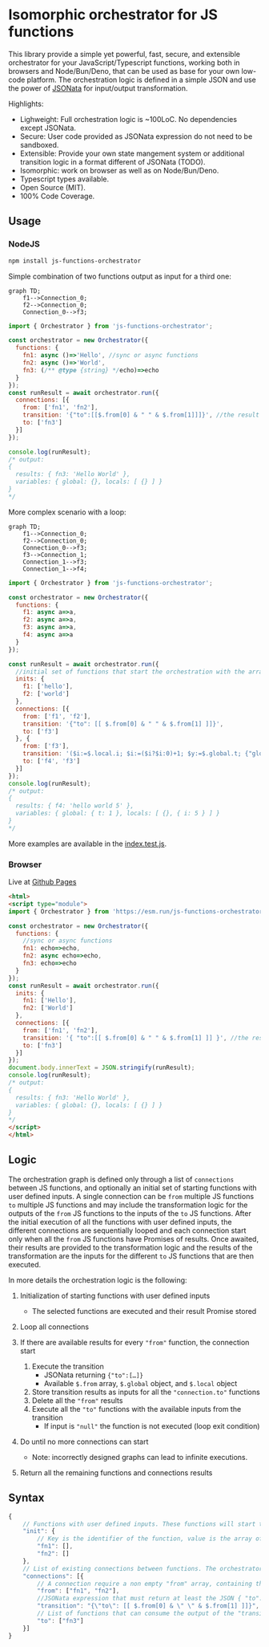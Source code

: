 # Isomorphic orchestrator for JS functions

This library provide a simple yet powerful, fast, secure, and extensible orchestrator for your JavaScript/Typescript functions, working both in browsers and Node/Bun/Deno, that can be used as base for your own low-code platform.
The orchestration logic is defined in a simple JSON and use the power of [JSONata](https://jsonata.org/) for input/output transformation.

Highlights:
- Lighweight: Full orchestration logic is ~100LoC. No dependencies except JSONata.
- Secure: User code provided as JSONata expression do not need to be sandboxed.
- Extensible: Provide your own state mangement system or additional transition logic in a format different of JSONata (TODO).
- Isomorphic: work on browser as well as on Node/Bun/Deno.
- Typescript types available.
- Open Source (MIT).
- 100% Code Coverage.

## Usage

### NodeJS

```sh
npm install js-functions-orchestrator
```

Simple combination of two functions output as input for a third one:

```mermaid
graph TD;
    f1-->Connection_0;
    f2-->Connection_0;
    Connection_0-->f3;
```
```js
import { Orchestrator } from 'js-functions-orchestrator';

const orchestrator = new Orchestrator({
  functions: {
    fn1: async ()=>'Hello', //sync or async functions
    fn2: async ()=>'World',
    fn3: (/** @type {string} */echo)=>echo
  }
});
const runResult = await orchestrator.run({
  connections: [{
    from: ['fn1', 'fn2'],
    transition: '{"to":[[$.from[0] & " " & $.from[1]]]}', //the result of fn1 (the string "Hello") is combined with the the result of fn2 (the string "World") and used as input for fn3
    to: ['fn3']
  }]
});

console.log(runResult);
/* output:
{
  results: { fn3: 'Hello World' },
  variables: { global: {}, locals: [ {} ] }
}
*/
```

More complex scenario with a loop:

```mermaid
graph TD;
    f1-->Connection_0;
    f2-->Connection_0;
    Connection_0-->f3;
    f3-->Connection_1;
    Connection_1-->f3;
    Connection_1-->f4;
```
```js
import { Orchestrator } from 'js-functions-orchestrator';

const orchestrator = new Orchestrator({
  functions: {
    f1: async a=>a,
    f2: async a=>a,
    f3: async a=>a,
    f4: async a=>a
  }
});

const runResult = await orchestrator.run({
  //initial set of functions that start the orchestration with the array of their input parameters
  inits: {
    f1: ['hello'],
    f2: ['world']
  },
  connections: [{
    from: ['f1', 'f2'],
    transition: '{"to": [[ $.from[0] & " " & $.from[1] ]]}',
    to: ['f3']
  }, {
    from: ['f3'],
    transition: '($i:=$.local.i; $i:=($i?$i:0)+1; $y:=$.global.t; {"global":{"t":1}, "local":{"i":$i}, "to": [[$.from[0] & " " & $string($i)], $i<5?[[$.from[0]]]:null]})',
    to: ['f4', 'f3']
  }]
});
console.log(runResult);
/* output:
{
  results: { f4: 'hello world 5' },
  variables: { global: { t: 1 }, locals: [ {}, { i: 5 } ] }
}
*/
```

More examples are available in the [index.test.js](./index.test.js).

### Browser

Live at [Github Pages](https://damianofalcioni.github.io/js-functions-orchestrator/index.test.html)

```html
<html>
<script type="module">
import { Orchestrator } from 'https://esm.run/js-functions-orchestrator';

const orchestrator = new Orchestrator({
  functions: {
    //sync or async functions
    fn1: echo=>echo,
    fn2: async echo=>echo,
    fn3: echo=>echo
  }
});
const runResult = await orchestrator.run({
  inits: {
    fn1: ['Hello'],
    fn2: ['World']
  },
  connections: [{
    from: ['fn1', 'fn2'],
    transition: '{ "to":[[ $.from[0] & " " & $.from[1] ]] }', //the result of fn1 (the string "Hello") is combined with the the result of fn2 (the string "World") and used as input for fn3
    to: ['fn3']
  }]
});
document.body.innerText = JSON.stringify(runResult);
console.log(runResult);
/* output:
{
  results: { fn3: 'Hello World' },
  variables: { global: {}, locals: [ {} ] }
}
*/
</script>
</html>
```

## Logic

The orchestration graph is defined only through a list of `connections` between JS functions, and optionally an initial set of starting functions with user defined inputs. A single connection can be `from` multiple JS functions `to` multiple JS functions and may include the transformation logic for the outputs of the `from` JS functions to the inputs of the `to` JS functions. After the initial execution of all the functions with user defined inputs, the different connections are sequentially looped and each connection start only when all the `from` JS functions have Promises of results. Once awaited, their results are provided to the transformation logic and the results of the transformation are the inputs for the different `to` JS functions that are then executed.

In more details the orchestration logic is the following:

1. Initialization of starting functions with user defined inputs 
    - The selected functions are executed and their result Promise stored

3. Loop all connections

4. If there are available results for every `"from"` function, the connection start
    1. Execute the transition
        - JSONata returning `{"to":[…]}`
        - Available `$.from` array, `$.global` object, and `$.local` object
    2. Store transition results as inputs for all the `"connection.to"` functions
    3. Delete all the `"from"` results
    4. Execute all the `"to"` functions with the available inputs from the transition
        - If input is `"null"` the function is not executed (loop exit condition)

5. Do until no more connections can start
    - Note: incorrectly designed graphs can lead to infinite executions.

6. Return all the remaining functions and connections results


## Syntax

```js
{
    // Functions with user defined inputs. These functions will start the orchestration. When not defined, initial functions will be identified checking on the connections all the "from" functions that are never connected to a "to".
    "init": {
        // Key is the identifier of the function, value is the array of expected parameters.
        "fn1": [],
        "fn2": []
    },
    // List of existing connections between functions. The orchestrator will loop the connections untill no one can start.
    "connections": [{
        // A connection require a non empty "from" array, containing the identifier of the functions that origin the connection. The connection start only when all the functions in the "from" have been executed and have a resulting Promise. In this case all the "from" Promises are awaited, and their results are made available in the JSONata of the "transition".
        "from": ["fn1", "fn2"],
        //JSONata expression that must return at least the JSON { "to": [] }. "to" must be an array of the same size of the "connection.to" array, containing an array of input parameters (as array) for the relative "connection.to" function. Additionally it can return "global", and "local", to store respectively globally and locally scoped variables (a global variable is visible in all the connection transition, while a local variable only in the same transition but across multiple execution). If the transition is not provided the output of the "from" functions are provided directly as inputs to the "to" functions. In such case "from" and "to" array must be of the same size.
        "transition": "{\"to\": [[ $.from[0] & \" \" & $.from[1] ]]}",
        // List of functions that can consume the output of the "transition" as their inputs. The functions are executed and next connection is checked until no more connections can start. 
        "to": ["fn3"]
    }]
}
```
